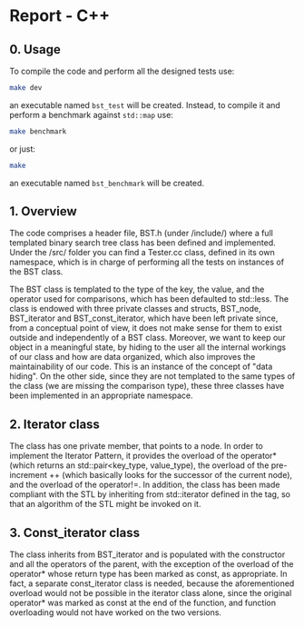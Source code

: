 # Report - C++

## 0. Usage
To compile the code and perform all the designed tests use:
```bash
make dev
```
an executable named `bst_test` will be created.
Instead, to compile it and perform a benchmark against `std::map` use:
```bash
make benchmark
```
or just:
```bash
make
```
an executable named `bst_benchmark` will be created.

## 1. Overview
The code comprises a header file, BST.h (under /include/) where a full templated binary search tree class has been defined and implemented. Under the /src/ folder you can find a Tester.cc class, defined in its own namespace, which is in charge of performing all the tests on instances of the BST class.

The BST class is templated to the type of the key, the value, and the operator used for comparisons, which has been defaulted to std::less. The class is endowed with three private classes and structs, BST_node, BST_iterator and BST_const_iterator, which have been left private since, from a conceptual point of view, it does not make sense for them to exist outside and independently of a BST class. Moreover, we want to keep our object in a meaningful state, by hiding to the user all the internal workings of our class and how are data organized, which also improves the maintainability of our code. This is an instance of the concept of "data hiding". On the other side, since they are not templated to the same types of the class (we are missing the comparison type), these three classes have been implemented in an appropriate namespace.

## 2. Iterator class
The class has one private member, that points to a node. In order to implement the Iterator Pattern, it provides the overload of the operator* (which returns an std::pair<key_type, value_type), the overload of the pre-increment ++ (which basically looks for the successor of the current node), and the overload of the operator!=. In addition, the class has been made compliant with the STL by inheriting from std::iterator defined in the <iterator> tag, so that an algorithm of the STL might be invoked on it.

## 3. Const_iterator class
The class inherits from BST_iterator and is populated with the constructor and all the operators of the parent, with the exception of the overload of the operator* whose return type has been marked as const, as appropriate. In fact, a separate const_iterator class is needed, because the aforementioned overload would not be possible in the iterator class alone, since the original operator* was marked as const at the end of the function, and function overloading would not have worked on the two versions.
